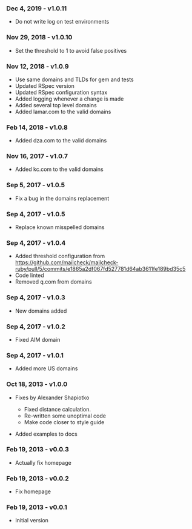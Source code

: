 ### Dec 4, 2019 - v1.0.11

* Do not write log on test environments

### Nov 29, 2018 - v1.0.10

* Set the threshold to 1 to avoid false positives

### Nov 12, 2018 - v1.0.9

* Use same domains and TLDs for gem and tests
* Updated RSpec version
* Updated RSpec configuration syntax
* Added logging whenever a change is made
* Added several top level domains
* Added lamar.com to the valid domains

### Feb 14, 2018 - v1.0.8

* Added dza.com to the valid domains

### Nov 16, 2017 - v1.0.7

* Added kc.com to the valid domains

### Sep 5, 2017 - v1.0.5

* Fix a bug in the domains replacement

### Sep 4, 2017 - v1.0.5

* Replace known misspelled domains

### Sep 4, 2017 - v1.0.4

* Added threshold configuration from https://github.com/mailcheck/mailcheck-ruby/pull/5/commits/e1865a2df067fd527781d64ab3611fe189bd35c5
* Code linted
* Removed q.com from domains

### Sep 4, 2017 - v1.0.3

* New domains added

### Sep 4, 2017 - v1.0.2

* Fixed AIM domain

### Sep 4, 2017 - v1.0.1

* Added more US domains

### Oct 18, 2013 - v1.0.0

* Fixes by Alexander Shapiotko
  * Fixed distance calculation.
  * Re-written some unoptimal code
  * Make code closer to style guide

* Added examples to docs

### Feb 19, 2013 - v0.0.3

* Actually fix homepage

### Feb 19, 2013 - v0.0.2

* Fix homepage

### Feb 19, 2013 - v0.0.1

* Initial version
